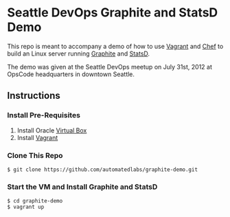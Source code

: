 # Seattle DevOps Graphite and StatsD Demo

This repo is meant to accompany a demo of how to use [Vagrant][] and [Chef][] to build an Linux server running [Graphite][] and [StatsD][].

The demo was given at the Seattle DevOps meetup on July 31st, 2012 at OpsCode headquarters in downtown Seattle.


## Instructions
### Install Pre-Requisites
1. Install Oracle [Virtual Box][]
2. Install [Vagrant][]

### Clone This Repo

````
$ git clone https://github.com/automatedlabs/graphite-demo.git
````

### Start the VM and Install Graphite and StatsD

````
$ cd graphite-demo
$ vagrant up
````

[Vagrant]: http://vagrantup.com/
[Chef]: http://www.opscode.com/
[Graphite]: http://graphite.wikidot.com/
[StatsD]: https://github.com/etsy/statsd/
[Virtual Box]: https://www.virtualbox.org/wiki/Downloads
